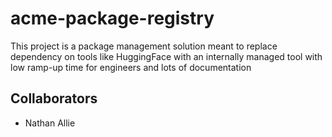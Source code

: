 # acme-package-registry
This project is a package management solution meant to replace dependency on tools like HuggingFace with an internally managed tool with low ramp-up time for engineers and lots of documentation

## Collaborators

* Nathan Allie
